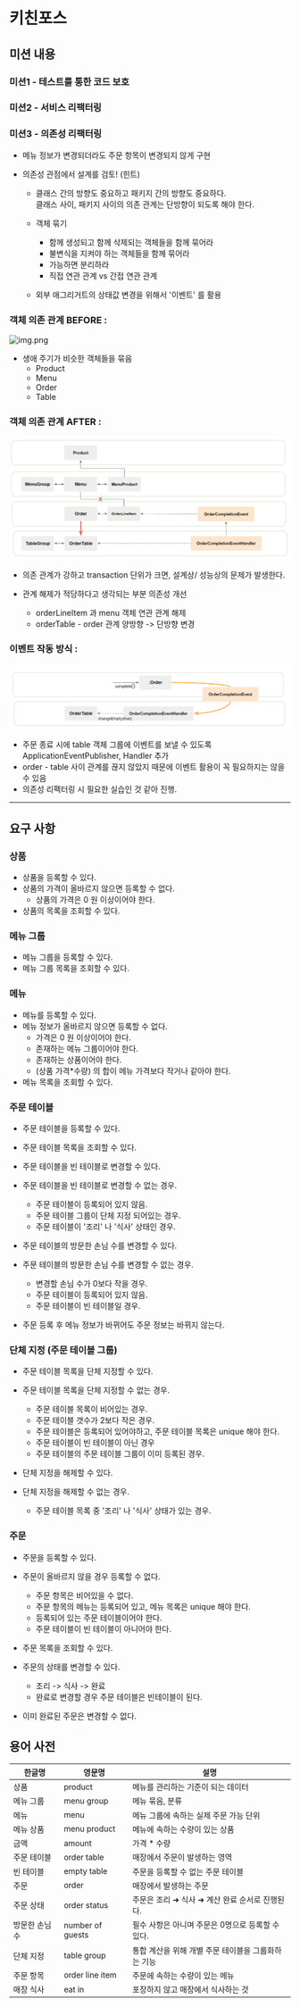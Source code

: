 # 키친포스

## 미션 내용
### 미션1 - 테스트를 통한 코드 보호
### 미션2 - 서비스 리팩터링
### 미션3 - 의존성 리팩터링
* 메뉴 정보가 변경되더라도 주문 항목이 변경되지 않게 구현
  
* 의존성 관점에서 설계를 검토! (힌트)
  
  * 클래스 간의 방향도 중요하고 패키지 간의 방향도 중요하다. <br/>
    클래스 사이, 패키지 사이의 의존 관계는 단방향이 되도록 해야 한다.
  
  * 객체 묶기
    * 함께 생성되고 함께 삭제되는 객체들을 함께 묶어라
    * 불변식을 지켜야 하는 객체들을 함께 묶어라
    * 가능하면 분리하라
    * 직접 연관 관계 vs 간접 연관 관계
    
  * 외부 애그리거트의 상태값 변경을 위해서 '이벤트' 를 활용
  

### 객체 의존 관계 BEFORE :

![img.png](./src/main/resources/imgs/object-relations-before.png)
- 생애 주기가 비슷한 객체들을 묶음
  - Product
  - Menu
  - Order
  - Table

### 객체 의존 관계 AFTER :

![img.png](src/main/resources/imgs/objects-relations-after.png)
- 의존 관계가 강하고 transaction 단위가 크면, 설계상/ 성능상의 문제가 발생한다.
- 관계 해제가 적당하다고 생각되는 부분 의존성 개선
  
  - orderLineItem 과 menu 객체 연관 관계 해제
  - orderTable - order 관계 양방향 -> 단방향 변경

### 이벤트 작동 방식 :
![img.png](src/main/resources/imgs/event-flow.png)
- 주문 종료 시에 table 객체 그룹에 이벤트를 보낼 수 있도록 ApplicationEventPublisher, Handler 추가
- order - table 사이 관계를 끊지 않았지 때문에 이벤트 활용이 꼭 필요하지는 않을 수 있음
- 의존성 리팩터링 시 필요한 실습인 것 같아 진행.
---


## 요구 사항

### 상품
* 상품을 등록할 수 있다.
* 상품의 가격이 올바르지 않으면 등록할 수 없다.
    * 상품의 가격은 0 원 이상이어야 한다.
* 상품의 목록을 조회할 수 있다.

### 메뉴 그룹
* 메뉴 그룹을 등록할 수 있다.
* 메뉴 그룹 목록을 조회할 수 있다.

### 메뉴
* 메뉴를 등록할 수 있다.
* 메뉴 정보가 올바르지 않으면 등록할 수 없다.
  * 가격은 0 원 이상이어야 한다.
  * 존재하는 메뉴 그룹이어야 한다.
  * 존재하는 상품이어야 한다.
  * (상품 가격*수량) 의 합이 메뉴 가격보다 작거나 같아야 한다.
* 메뉴 목록을 조회할 수 있다.

### 주문 테이블
* 주문 테이블을 등록할 수 있다.
* 주문 테이블 목록을 조회할 수 있다.
  
* 주문 테이블을 빈 테이블로 변경할 수 있다.
* 주문 테이블을 빈 테이블로 변경할 수 없는 경우.
  * 주문 테이블이 등록되어 있지 않음.
  * 주문 테이블 그룹이 단체 지정 되어있는 경우.
  * 주문 테이블이 '조리' 나 '식사' 상태인 경우.
  
* 주문 테이블의 방문한 손님 수를 변경할 수 있다.
* 주문 테이블의 방문한 손님 수를 변경할 수 없는 경우.
  * 변경할 손님 수가 0보다 작을 경우.
  * 주문 테이블이 등록되어 있지 않음.
  * 주문 테이블이 빈 테이블일 경우.

* 주문 등록 후 메뉴 정보가 바뀌어도 주문 정보는 바뀌지 않는다.

### 단체 지정 (주문 테이블 그룹)
* 주문 테이블 목록을 단체 지정할 수 있다.
* 주문 테이블 목록을 단체 지정할 수 없는 경우.
  * 주문 테이블 목록이 비어있는 경우.
  * 주문 테이블 갯수가 2보다 작은 경우.
  * 주문 테이블은 등록되어 있어야하고, 주문 테이블 목록은 unique 해야 한다.
  * 주문 테이블이 빈 테이블이 아닌 경우
  * 주문 테이블의 주문 테이블 그룹이 이미 등록된 경우.
  
* 단체 지정을 해제할 수 있다.
* 단체 지정을 해제할 수 없는 경우.
  * 주문 테이블 목록 중 '조리' 나 '식사' 상태가 있는 경우.

### 주문
* 주문을 등록할 수 있다. 
* 주문이 올바르지 않을 경우 등록할 수 없다.
  * 주문 항목은 비어있을 수 없다.
  * 주문 항목의 메뉴는 등록되어 있고, 메뉴 목록은 unique 해야 한다. 
  * 등록되어 있는 주문 테이블이어야 한다.
  * 주문 테이블이 빈 테이블이 아니어야 한다.

* 주문 목록을 조회할 수 있다.
* 주문의 상태를 변경할 수 있다. 
  * 조리 -> 식사 -> 완료
  * 완료로 변경할 경우 주문 테이블은 빈테이블이 된다.
* 이미 완료된 주문은 변경할 수 없다.


## 용어 사전

| 한글명 | 영문명 | 설명 |
| --- | --- | --- |
| 상품 | product | 메뉴를 관리하는 기준이 되는 데이터 |
| 메뉴 그룹 | menu group | 메뉴 묶음, 분류 |
| 메뉴 | menu | 메뉴 그룹에 속하는 실제 주문 가능 단위 |
| 메뉴 상품 | menu product | 메뉴에 속하는 수량이 있는 상품 |
| 금액 | amount | 가격 * 수량 |
| 주문 테이블 | order table | 매장에서 주문이 발생하는 영역 |
| 빈 테이블 | empty table | 주문을 등록할 수 없는 주문 테이블 |
| 주문 | order | 매장에서 발생하는 주문 |
| 주문 상태 | order status | 주문은 조리 ➜ 식사 ➜ 계산 완료 순서로 진행된다. |
| 방문한 손님 수 | number of guests | 필수 사항은 아니며 주문은 0명으로 등록할 수 있다. |
| 단체 지정 | table group | 통합 계산을 위해 개별 주문 테이블을 그룹화하는 기능 |
| 주문 항목 | order line item | 주문에 속하는 수량이 있는 메뉴 |
| 매장 식사 | eat in | 포장하지 않고 매장에서 식사하는 것 |
